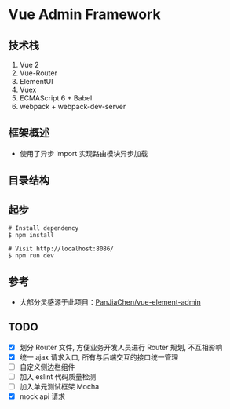 # Vue Admin Framework

## 技术栈

1. Vue 2
2. Vue-Router
3. ElementUI
4. Vuex
5. ECMAScript 6 + Babel
6. webpack + webpack-dev-server

## 框架概述

- 使用了异步 import 实现路由模块异步加载

## 目录结构

## 起步

``` shell
# Install dependency
$ npm install

# Visit http://localhost:8086/
$ npm run dev
```

## 参考

- 大部分灵感源于此项目：[PanJiaChen/vue-element-admin](https://github.com/PanJiaChen/vue-element-admin)

## TODO

- [x] 划分 Router 文件, 方便业务开发人员进行 Router 规划, 不互相影响
- [x] 统一 ajax 请求入口, 所有与后端交互的接口统一管理
- [ ] 自定义侧边栏组件
- [ ] 加入 eslint 代码质量检测
- [ ] 加入单元测试框架 Mocha
- [x] mock api 请求
